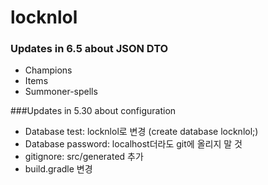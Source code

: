 # locknlol

### Updates in 6.5 about JSON DTO
* Champions
* Items
* Summoner-spells

###Updates in 5.30 about configuration
* Database test: locknlol로 변경 (create database locknlol;)
* Database password: localhost더라도 git에 올리지 말 것
* gitignore: src/generated 추가
* build.gradle 변경
